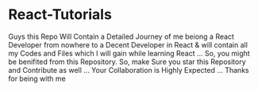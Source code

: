 # React-Tutorials
Guys this Repo Will Contain a Detailed Journey of me beiong a React Developer from nowhere to a Decent Developer in React &amp; will contain all my Codes and Files which I will gain while learning React ... So, you might be benifited from this Repository. So, make Sure you star this Repository and Contribute as well ... Your Collaboration is Highly Expected ... Thanks for being with me 
